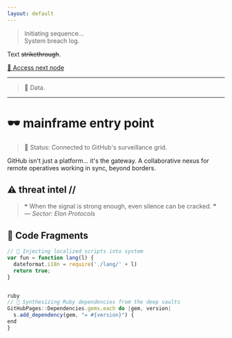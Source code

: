 ```yaml
---
layout: default
---
```


> Initiating sequence...  
> System breach log.

Text ~~strikethrough~~.

[🧬 Access next node](./another-page.html)

---

> 💾 Data.

---

# 🕶️ mainframe entry point

> 🚩 Status: Connected to GitHub's surveillance grid.

GitHub isn't just a platform... it's the gateway. A collaborative nexus for remote operatives working in sync, beyond borders.

## ⚠️ threat intel // 

> ❝ When the signal is strong enough, even silence can be cracked. ❞  
> _— Sector: Elon Protocols_

## 📁 Code Fragments

```js
// 🔐 Injecting localized scripts into system
var fun = function lang(l) {
  dateformat.i18n = require('./lang/' + l)
  return true;
}


ruby
// 🧪 Synthesizing Ruby dependencies from the deep vaults
GitHubPages::Dependencies.gems.each do |gem, version|
  s.add_dependency(gem, "= #{version}") {
end
}
